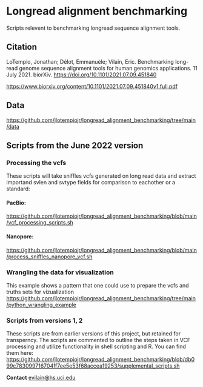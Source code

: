 # Longread alignment benchmarking

Scripts relevent to benchmarking longread sequence alignment tools.

## Citation

LoTempio, Jonathan; Délot, Emmanuèle; Vilain, Eric. Benchmarking long-read genome sequence alignment tools for human genomics applications. 11 July 2021. biorXiv. https://doi.org/10.1101/2021.07.09.451840

https://www.biorxiv.org/content/10.1101/2021.07.09.451840v1.full.pdf

## Data

https://github.com/jlotempiojr/longread_alignment_benchmarking/tree/main/data

## Scripts from the June 2022 version

### Processing the vcfs
These scripts will take sniffles vcfs generated on long read data and extract importand svlen and svtype fields for comparison to eachother or a standard:

#### PacBio:
https://github.com/jlotempiojr/longread_alignment_benchmarking/blob/main/vcf_processing_scripts.sh

#### Nanopore:
https://github.com/jlotempiojr/longread_alignment_benchmarking/blob/main/process_sniffles_nanopore_vcf.sh

### Wrangling the data for visualization
This example shows a pattern that one could use to prepare the vcfs and truths sets for vizualization
https://github.com/jlotempiojr/longread_alignment_benchmarking/tree/main/python_wrangling_example

### Scripts from versions 1, 2
These scripts are from earlier versions of this project, but retained for transperncy. The scripts are commented to outline the steps taken in VCF processing and utilize functionality in shell scripting and R. You can find them here:
https://github.com/jlotempiojr/longread_alignment_benchmarking/blob/db099c783099716704ff7ee5e53f68accea19253/supplemental_scripts.sh

**Contact**
evilain@hs.uci.edu
